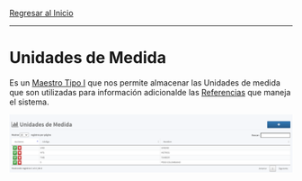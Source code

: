 [Regresar al Inicio](../readme.md)

---

# Unidades de Medida

Es un [Maestro Tipo I](../../Generales/maestros-tipoI.md) que nos permite almacenar las Unidades de medida que son utilizadas  para información adicionalde las [Referencias](referencias.md) que maneja el sistema.

![Unidades de Medida](../recursos/img/unidades-de-medida.png)
